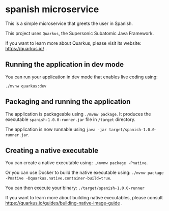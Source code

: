 # spanish microservice

This is a simple microservice that greets the user in Spanish.

This project uses `Quarkus`, the Supersonic Subatomic Java Framework.

If you want to learn more about Quarkus, please visit its website: https://quarkus.io/ .

## Running the application in dev mode

You can run your application in dev mode that enables live coding using:
```
./mvnw quarkus:dev
```

## Packaging and running the application

The application is packageable using `./mvnw package`.
It produces the executable `spanish-1.0.0-runner.jar` file in `/target` directory.

The application is now runnable using `java -jar target/spanish-1.0.0-runner.jar`.

## Creating a native executable

You can create a native executable using: `./mvnw package -Pnative`.

Or you can use Docker to build the native executable using: `./mvnw package -Pnative -Dquarkus.native.container-build=true`.

You can then execute your binary: `./target/spanish-1.0.0-runner`

If you want to learn more about building native executables, please consult https://quarkus.io/guides/building-native-image-guide .